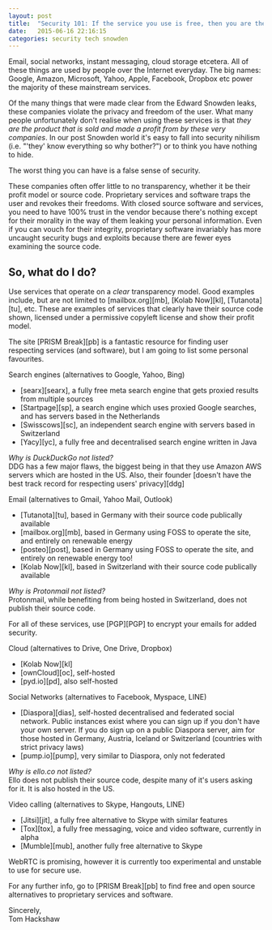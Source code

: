 ```yaml
---
layout: post
title:  "Security 101: If the service you use is free, then you are the product"
date:   2015-06-16 22:16:15
categories: security tech snowden
---
```


Email, social networks, instant messaging, cloud storage etcetera. All of these things are used by people over the Internet everyday. 
The big names: Google, Amazon, Microsoft, Yahoo, Apple, Facebook, Dropbox etc power the majority of these mainstream services.

Of the many things that were made clear from the Edward Snowden leaks, these companies violate the privacy and freedom of the user. What many people unfortunately don't realise when using these services is that _*they are the product that is sold and made a profit from by these very companies*_. In our post Snowden world it's easy to fall into security nihilism (i.e. "'they' know everything so why bother?") or to think you have nothing to hide.

The worst thing you can have is a false sense of security.

These companies often offer little to no transparency, whether it be their profit model or source code. Proprietary services and software traps the user and revokes their freedoms. With closed source software and services, you need to have 100% trust in the vendor because there's nothing except for their morality in the way of them leaking your personal information. Even if you can vouch for their integrity, proprietary software invariably has more uncaught security bugs and exploits because there are fewer eyes examining the source code.

## So, what do I do?

Use services that operate on a _clear_ transparency model. Good examples include, but are not limited to [mailbox.org][mb], [Kolab Now][kl], [Tutanota][tu], etc. These are examples of services that clearly have their source code shown, licensed under a permissive copyleft license and show their profit model.

The site [PRISM Break][pb] is a fantastic resource for finding user respecting services (and software), but I am going to list some personal favourites.

Search engines (alternatives to Google, Yahoo, Bing)

- [searx][searx], a fully free meta search engine that gets proxied results from multiple sources
- [Startpage][sp], a search engine which uses proxied Google searches, and has servers based in the Netherlands
- [Swisscows][sc], an independent search engine with servers based in Switzerland
- [Yacy][yc], a fully free and decentralised search engine written in Java

_Why is DuckDuckGo not listed?_
<br>
DDG has a few major flaws, the biggest being in that they use Amazon AWS servers which are hosted in the US. Also, their founder [doesn't have the best track record for respecting users' privacy][ddg]

Email (alternatives to Gmail, Yahoo Mail, Outlook)

- [Tutanota][tu], based in Germany with their source code publically available
- [mailbox.org][mb], based in Germany using FOSS to operate the site, and entirely on renewable energy
- [posteo][post], based in Germany using FOSS to operate the site, and entirely on renewable energy too!
- [Kolab Now][kl], based in Switzerland with their source code publically available

_Why is Protonmail not listed?_
<br>
Protonmail, while benefiting from being hosted in Switzerland, does not publish their source code.

For all of these services, use [PGP][PGP] to encrypt your emails for added security.

Cloud (alternatives to Drive, One Drive, Dropbox)

- [Kolab Now][kl]
- [ownCloud][oc], self-hosted 
- [pyd.io][pd], also self-hosted

Social Networks (alternatives to Facebook, Myspace, LINE)

- [Diaspora][dias], self-hosted decentralised and federated social network. Public instances exist where you can sign up if you don't have your own server. If you do sign up on a public Diaspora server, aim for those hosted in Germany, Austria, Iceland or Switzerland (countries with strict privacy laws)
- [pump.io][pump], very similar to Diaspora, only not federated

_Why is ello.co not listed?_
<br>
Ello does not publish their source code, despite many of it's users asking for it. It is also hosted in the US.

Video calling (alternatives to Skype, Hangouts, LINE)

- [Jitsi][jit], a fully free alternative to Skype with similar features
- [Tox][tox], a fully free messaging, voice and video software, currently in alpha
- [Mumble][mub], another fully free alternative to Skype

WebRTC is promising, however it is currently too experimental and unstable to use for secure use.

For any further info, go to [PRISM Break][pb] to find free and open source alternatives to proprietary services and software.



Sincerely,
<br>
Tom Hackshaw
